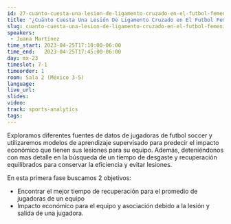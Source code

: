 ```yaml
---
id: 27-cuanto-cuesta-una-lesion-de-ligamento-cruzado-en-el-futbol-femenil
title: "¿Cuánto Cuesta Una Lesión De Ligamento Cruzado en El Futbol Femenil"
slug: cuanto-cuesta-una-lesion-de-ligamento-cruzado-en-el-futbol-femenil
speakers:
 - Juana Martínez
time_start: 2023-04-25T17:10:00-06:00
time_end:   2023-04-25T17:45:00-06:00
day: mx-23
timeslot: 7-1
timeorder: 1
room: Sala 2 (México 3-5)
language: 
live_url: 
slides: 
video: 
track: sports-analytics
tags:
---
```



Exploramos diferentes fuentes de datos de jugadoras de futbol soccer  y utilizaremos modelos de aprendizaje supervisado para predecir el impacto económico que tienen sus lesiones para su equipo. Además, deteniéndonos con mas detalle en la búsqueda de un tiempo de desgaste y recuperación equilibrados para conservar la eficiencia y evitar lesiones. 

En esta primera fase buscamos 2 objetivos:

- Encontrar el mejor tiempo de recuperación para el promedio de jugadoras de un equipo 
- Impacto económico para el equipo y asociación debido a la lesión y salida de una jugadora.
